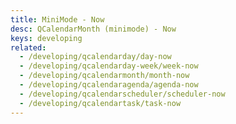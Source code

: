 ```yaml
---
title: MiniMode - Now
desc: QCalendarMonth (minimode) - Now
keys: developing
related:
  - /developing/qcalendarday/day-now
  - /developing/qcalendarday-week/week-now
  - /developing/qcalendarmonth/month-now
  - /developing/qcalendaragenda/agenda-now
  - /developing/qcalendarscheduler/scheduler-now
  - /developing/qcalendartask/task-now
---
```


<example-viewer
  title="Now"
  file="MiniModeNow"
  codepen-title="QCalendarMonth (mini-mode)"
/>
